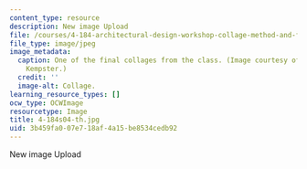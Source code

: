 ```yaml
---
content_type: resource
description: New image Upload
file: /courses/4-184-architectural-design-workshop-collage-method-and-form-spring-2004/3b459fa007e718af4a15be8534cedb92_4-184s04-th.jpg
file_type: image/jpeg
image_metadata:
  caption: One of the final collages from the class. (Image courtesy of Christopher
    Kempster.)
  credit: ''
  image-alt: Collage.
learning_resource_types: []
ocw_type: OCWImage
resourcetype: Image
title: 4-184s04-th.jpg
uid: 3b459fa0-07e7-18af-4a15-be8534cedb92
---
```

New image Upload

